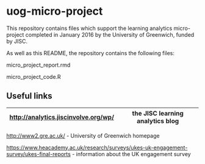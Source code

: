 # uog-micro-project

This repository contains files which support the learning analytics micro-project completed in January 2016 by the University of Greenwich, funded by JISC.

As well as this README, the repository contains the following files:

micro_project_report.rmd 

micro_project_code.R

## Useful links

http://analytics.jiscinvolve.org/wp/ | the JISC learning analytics blog
--------------------------------------|----------------------------------

http://www2.gre.ac.uk/ - University of Greenwich homepage

https://www.heacademy.ac.uk/research/surveys/ukes-uk-engagement-survey/ukes-final-reports - information about the UK engagement survey
